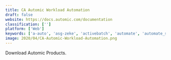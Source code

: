 ```yaml
---
title: CA Automic Workload Automation
draft: false 
website: https://docs.automic.com/documentation
classification: ['']
platform: ['Web']
keywords: ['a-auto', 'asg-zeke', 'activebatch', 'automate', 'automate_schedule', 'ca_workload_automation_ca7', 'cisco_workload_optimization_manager', 'edge_computing_containers', 'faronics_deep_freeze', 'ibm_spectrum_scale', 'ibm_workload_automation', 'pure1', 'qubole', 'resolve', 'robot_schedule', 'saltstack', 'stonebranch', 'tidal_workload_automation', 'turbonomic']
image: 2020/04/CA-Automic-Workload-Automation.png
---
```

Download Automic Products.